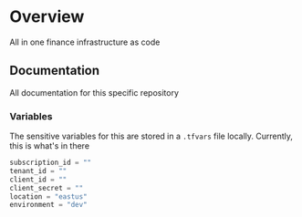 # Overview

All in one finance infrastructure as code

## Documentation

All documentation for this specific repository

### Variables

The sensitive variables for this are stored in a `.tfvars` file locally. Currently, this is what's in there

```terraform
subscription_id = ""
tenant_id = ""
client_id = ""
client_secret = ""
location = "eastus"
environment = "dev"
```
